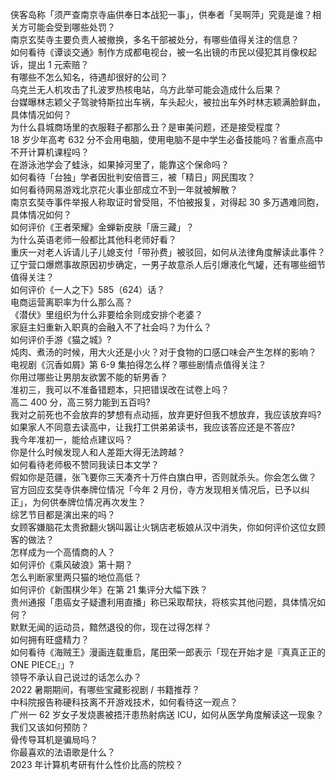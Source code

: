 侠客岛称「须严查南京寺庙供奉日本战犯一事」，供奉者「吴啊萍」究竟是谁？相关方可能会受到哪些处罚？  
南京玄奘寺主要负责人被撤换，多名干部被处分，有哪些值得关注的信息？  
如何看待《谭谈交通》制作方成都电视台，被一名出镜的市民以侵犯其肖像权起诉，提出 1 元索赔？  
有哪些不怎么知名，待遇却很好的公司？  
乌克兰无人机攻击了扎波罗热核电站，乌方此举可能会造成什么后果？  
台媒曝林志颖父子驾驶特斯拉出车祸，车头起火，被拉出车外时林志颖满脸鲜血，具体情况如何？  
为什么县城商场里的衣服鞋子都那么丑？是审美问题，还是接受程度？  
18 岁少年高考 632 分不会用电脑，使用电脑不是中学生必备技能吗？省重点高中不开计算机课程吗？  
在游泳池学会了蛙泳，如果掉河里了，能靠这个保命吗？  
如何看待「台独」学者因批判安倍晋三，被「精日」网民围攻？  
如何看待网易游戏北京花火事业部成立不到一年就被解散？  
南京玄奘寺事件举报人称取证时曾受阻，不怕被报复，对得起 30 多万遇难同胞，具体情况如何？  
如何评价《王者荣耀》金蝉新皮肤「唐三藏」？  
为什么英语老师一般都比其他科老师好看？  
重庆一对老人诉请儿子儿媳支付「带孙费」被驳回，如何从法律角度解读此事件？  
辽宁营口爆燃事故原因初步确定，一男子故意杀人后引爆液化气罐，还有哪些细节值得关注？  
如何评价《一人之下》585（624）话？  
电商运营离职率为什么那么高？  
《潜伏》里组织为什么非要给余则成安排个老婆？  
家庭主妇重新入职真的会融入不了社会吗？为什么？  
如何评价手游《猫之城》?  
炖肉、煮汤的时候，用大火还是小火？对于食物的口感口味会产生怎样的影响？  
电视剧《沉香如屑》第 6-9 集拍得怎么样？哪些剧情点值得关注？  
你用过哪些让男朋友欲罢不能的斩男香？  
准初三，我可以不准备错题本，只把错误改在试卷上吗？  
高二 400 分，高三努力能到五百吗?  
我对之前死也不会放弃的梦想有点动摇，放弃更好但我不想放弃，我应该放弃吗?  
如果家人不同意去读高中，让我打工供弟弟读书，我应该答应还是不答应?  
我今年准初一，能给点建议吗？  
你是什么时候发现人和人差距大得无法跨越？  
如何看待老师极不赞同我读日本文学？  
假如你是范疆，张飞要你三天凑齐十万件白旗白甲，否则就杀头。你会怎么做？  
官方回应玄奘寺供奉牌位情况「今年 2 月份，寺方发现相关情况后，已予以纠正」，为何供奉牌位情况再次发生？  
综艺节目都是演出来的吗？  
女顾客嫌脑花太贵掀翻火锅叫嚣让火锅店老板娘从汉中消失，你如何评价这位女顾客的做法？  
怎样成为一个高情商的人？  
如何评价《乘风破浪》第十期？  
怎么判断家里两只猫的地位高低？  
如何评价《新围棋少年》在第 21 集评分大幅下跌？  
贵州通报「患癌女子疑遭利用直播」称已采取帮扶，将核实其他问题，具体情况如何？  
默默无闻的运动员，黯然退役的你，现在过得怎样？  
如何拥有旺盛精力？  
如何看待《海贼王》漫画连载重启，尾田荣一郎表示「现在开始才是『真真正正的 ONE PIECE』」?  
领导不承认自己说过的话怎么办？  
2022 暑期期间，有哪些宝藏影视剧 / 书籍推荐？  
中科院报告称硬科技离不开游戏技术，如何看待这一观点？  
广州一 62 岁女子发烧裹被捂汗患热射病送 ICU，如何从医学角度解读这一现象？我们又该如何预防？  
骨传导耳机是骗局吗？  
你最喜欢的法语歌是什么？  
2023 年计算机考研有什么性价比高的院校？  
